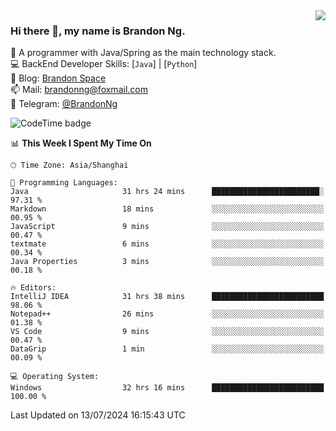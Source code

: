 <img  align="right" src="https://github-readme-stats-brandon0824.vercel.app/api/top-langs/?username=brandon0824&layout=compact">

### Hi there 👋, my name is Brandon Ng.

🌱 A programmer with Java/Spring as the main technology stack.  
💻 BackEnd Developer Skills: [`Java`] | [`Python`]  
📝 Blog: [Brandon Space](https://brandonng.tech)  
📫 Mail: brandonng@foxmail.com  
📰 Telegram: [@BrandonNg](https://t.me/BrandonNg24)  

![CodeTime badge](https://img.shields.io/endpoint?style=flat-square&url=https%3A%2F%2Fapi.codetime.dev%2Fshield%3Fid%3D128%26project%3D%26in%3D604800000)

<!--START_SECTION:waka-->
📊 **This Week I Spent My Time On** 

```text
🕑︎ Time Zone: Asia/Shanghai

💬 Programming Languages: 
Java                     31 hrs 24 mins      ████████████████████████░   97.31 % 
Markdown                 18 mins             ░░░░░░░░░░░░░░░░░░░░░░░░░   00.95 % 
JavaScript               9 mins              ░░░░░░░░░░░░░░░░░░░░░░░░░   00.47 % 
textmate                 6 mins              ░░░░░░░░░░░░░░░░░░░░░░░░░   00.34 % 
Java Properties          3 mins              ░░░░░░░░░░░░░░░░░░░░░░░░░   00.18 % 

🔥 Editors: 
IntelliJ IDEA            31 hrs 38 mins      █████████████████████████   98.06 % 
Notepad++                26 mins             ░░░░░░░░░░░░░░░░░░░░░░░░░   01.38 % 
VS Code                  9 mins              ░░░░░░░░░░░░░░░░░░░░░░░░░   00.47 % 
DataGrip                 1 min               ░░░░░░░░░░░░░░░░░░░░░░░░░   00.09 % 

💻 Operating System: 
Windows                  32 hrs 16 mins      █████████████████████████   100.00 % 
```


 Last Updated on 13/07/2024 16:15:43 UTC
<!--END_SECTION:waka-->
